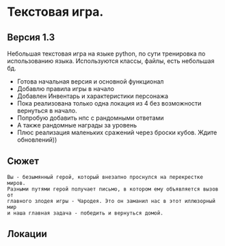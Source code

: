 # Текстовая игра.
## Версия 1.3
Небольшая текстовая игра на языке python, по сути тренировка по использованию языка. Используются классы, файлы, есть небольшая бд. 
- Готова начальная версия и основной функционал
- Добавлю правила игры в начало
- Добавлен Инвентарь и характеристики персонажа
- Пока реализована только одна локация из 4 без возможности вернуться в начало.
- Попробую добавить нпс с рандомными ответами
- А также рандомные награды за уровень
- Плюс реализация маленьких сражений через броски кубов.
Ждите обновлений)) 
  
## Сюжет

    Вы - безымянный герой, который внезапно проснулся на перекрестке миров. 
    Разными путями герой получает письмо, в котором ему объявляется вызов от
    главного злодея игры - Чародея. Это он заманил нас в этот иллюзорный мир
    и наша главная задача - победить и вернуться домой.

## Локации 

